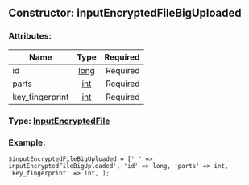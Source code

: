 ## Constructor: inputEncryptedFileBigUploaded  

### Attributes:

| Name     |    Type       | Required |
|----------|:-------------:|---------:|
|id|[long](../types/long.md) | Required|
|parts|[int](../types/int.md) | Required|
|key\_fingerprint|[int](../types/int.md) | Required|


### Type: [InputEncryptedFile](../types/InputEncryptedFile.md)

### Example:


```
$inputEncryptedFileBigUploaded = ['_' => inputEncryptedFileBigUploaded', 'id' => long, 'parts' => int, 'key_fingerprint' => int, ];
```